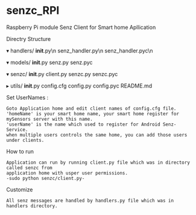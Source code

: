 # senzc_RPI
Raspberry Pi module Senz Client for Smart home Apllication 

Directry Structure

▾ handlers/ 
	__init__.py\n
	senz_handler.py\n
	senz_handler.pyc\n
	
▾ models/
    __init__.py 
    senz.py
    senz.pyc
    
▾ senzc/
    __init__.py
    client.py
    senzc.py
    senzc.pyc
    
▸ utils/
  __init__.py
  config.cfg
  config.py
  config.pyc
  README.md


Set UserNames :

	Goto Application home and edit client names of config.cfg file.
	'homeName' is your smart home name, your smart home register for 
	mySensors server with this name.
	'userName' is the name which used to register for Android Senz-Service.
	when multiple users controls the same home, you can add those users under clients.

How to run

	Application can run by running client.py file which was in directory called senzc from 
	application home with usper user permissions.
	-sudo python senzc/client.py-

Customize

	All senz messages are handled by handlers.py file which was in 	handlers directory.


	
